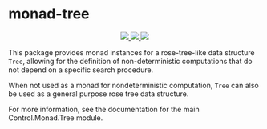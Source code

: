 # monad-tree

<p align="center">
  <a href="https://www.haskell.org/">
    <img src="https://img.shields.io/badge/Language-Haskell-blue">
  </a>
  <a href="https://hackage.haskell.org/package/monad-tree-0.1.0">
    <img src="https://img.shields.io/badge/Hackage-0.1.0-green">
  </a>
  <img src="https://img.shields.io/badge/License-MIT-blue">
</p>

This package provides monad instances for a rose-tree-like data structure `Tree`, allowing for the definition of non-deterministic computations that do not depend on a specific search procedure.

When not used as a monad for nondeterministic computation, `Tree` can also be used as a general purpose rose tree data structure.

For more information, see the documentation for the main Control.Monad.Tree module.

